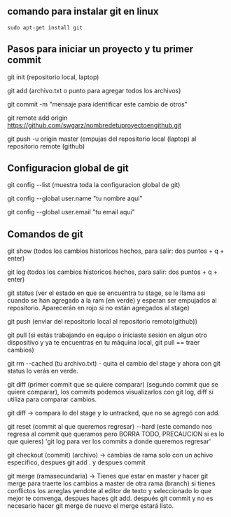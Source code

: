 
## comando para instalar git en linux
    sudo apt-get install git

## Pasos para iniciar un proyecto y tu primer commit

  git init (repositorio local, laptop)
  
  git add (archivo.txt o punto para agregar todos los archivos)
  
  git commit -m "mensaje para identificar este cambio de otros"
  
  git remote add origin https://github.com/swgarz/nombredetuproyectoengithub.git
  
  git push -u origin master (empujas del repositorio local (laptop) al repositorio remote (github)
  
## Configuracion global de git

  git config --list (muestra toda la configuracion global de git)
  
  git config --global user.name "tu nombre aqui"
  
  git config --global user.email "tu email aqui"

   

## Comandos de git

  git show (todos los cambios historicos hechos, para salir: dos puntos + q + enter)
  
  git log (todos los cambios historicos hechos, para salir: dos puntos + q + enter)
  
  git status (ver el estado en que se encuentra tu stage, se le llama asi cuando se han agregado a la ram (en verde) y esperan ser empujados al repositorio. Aparecerán en rojo si no están agregados al stage)
  
  git push (enviar del repositorio local al repositorio remoto(github))
  
  git pull (si estás trabajando en equipo o iniciaste sesión en algun otro dispositivo y ya te encuentras en tu máquina local, git pull == traer cambios)
  
  git rm --cached (tu archivo.txt) - quita el cambio del stage y ahora con git status lo verás en verde.
  
  git diff (primer commit que se quiere comparar) (segundo commit que se quiere comparar), los commits podemos visualizarlos con git log, diff si utiliza para    comparar cambios. 
  
  git diff -> compara lo del stage y lo untracked, que no se agregó con add.
  
  git reset (commit al que queremos regresar) --hard (este comando nos regresa al commit que queramos pero BORRA TODO, PRECAUCION si es lo que quieres) 'git log para ver los commits a donde queremos regresar'
  
  git checkout (commit) (archivo) -> cambias de rama solo con un achivo especifico, despues git add . y despues commit
  
  git merge (ramasecundaria) -> Tienes que estar en master y hacer git merge para traerte los cambios a master de otra rama (branch) si tienes conflictos los arreglas yendote al editor de texto y seleccionado lo que mejor te convenga, despues haces git add. después git commit y no es necesario hacer git merge de nuevo el merge estará listo.
  
  
